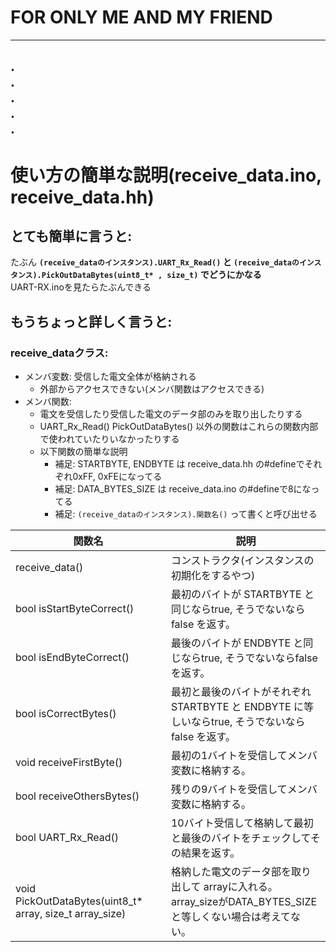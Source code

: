 # FOR ONLY ME AND MY FRIEND  
---
.  
.  
.  
.  
.  
---
# 使い方の簡単な説明(receive_data.ino, receive_data.hh)
## とても簡単に言うと:
たぶん **`(receive_dataのインスタンス).UART_Rx_Read()` と `(receive_dataのインスタンス).PickOutDataBytes(uint8_t* , size_t)` でどうにかなる**  
UART-RX.inoを見たらたぶんできる  


## もうちょっと詳しく言うと: 
### receive_dataクラス:
- メンバ変数: 受信した電文全体が格納される
  - 外部からアクセスできない(メンバ関数はアクセスできる)
- メンバ関数: 
  - 電文を受信したり受信した電文のデータ部のみを取り出したりする
  - UART_Rx_Read()  PickOutDataBytes() 以外の関数はこれらの関数内部で使われていたりいなかったりする
  - 以下関数の簡単な説明
    - 補足: STARTBYTE, ENDBYTE は receive_data.hh の#defineでそれぞれ0xFF, 0xFEになってる
    - 補足: DATA_BYTES_SIZE は receive_data.ino の#defineで8になってる
    - 補足: `(receive_dataのインスタンス).関数名()` って書くと呼び出せる

関数名                      | 説明
----------------------------|-------------
receive_data()              |コンストラクタ(インスタンスの初期化をするやつ)
bool isStartByteCorrect()   |最初のバイトが STARTBYTE と同じならtrue, そうでないならfalse を返す。
bool isEndByteCorrect()     |最後のバイトが  ENDBYTE  と同じならtrue, そうでないならfalse を返す。
bool isCorrectBytes()       |最初と最後のバイトがそれぞれ STARTBYTE と ENDBYTE に等しいならtrue, そうでないならfalse を返す。
void receiveFirstByte()     |最初の1バイトを受信してメンバ変数に格納する。
bool receiveOthersBytes()   |残りの9バイトを受信してメンバ変数に格納する。
bool UART_Rx_Read()         |10バイト受信して格納して最初と最後のバイトをチェックしてその結果を返す。
void PickOutDataBytes(uint8_t* array, size_t array_size) |格納した電文のデータ部を取り出して arrayに入れる。array_sizeがDATA_BYTES_SIZEと等しくない場合は考えてない。
